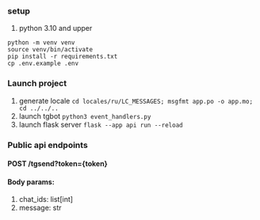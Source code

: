 ### setup
1) python 3.10 and upper

```commandline
python -m venv venv
source venv/bin/activate
pip install -r requirements.txt
cp .env.example .env
```

### Launch project
1) generate locale `cd locales/ru/LC_MESSAGES; msgfmt app.po -o app.mo; cd ../../..`
2) launch tgbot `python3 event_handlers.py`
3) launch flask server `flask --app api run --reload`

### Public api endpoints

#### POST /tgsend?token={token}
#### Body params:
1) chat_ids: list[int]
2) message: str
